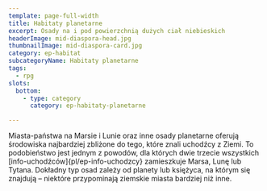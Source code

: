 ```yaml
---
template: page-full-width
title: Habitaty planetarne
excerpt: Osady na i pod powierzchnią dużych ciał niebieskich
headerImage: mid-diaspora-head.jpg
thumbnailImage: mid-diaspora-card.jpg
category: ep-habitat
subcategoryName: Habitaty planetarne
tags: 
  - rpg
slots:
  bottom:
    - type: category
      category: ep-habitaty-planetarne

---
```

Miasta-państwa na Marsie i Lunie oraz inne osady planetarne oferują środowiska najbardziej zbliżone do tego, które znali uchodźcy z Ziemi. To podobieństwo jest jednym z powodów, dla których dwie trzecie wszystkich [info-uchodźców]{pl/ep-info-uchodzcy} zamieszkuje Marsa, Lunę lub Tytana. Dokładny typ osad zależy od planety lub księżyca, na którym się znajdują – niektóre przypominają ziemskie miasta bardziej niż inne.
